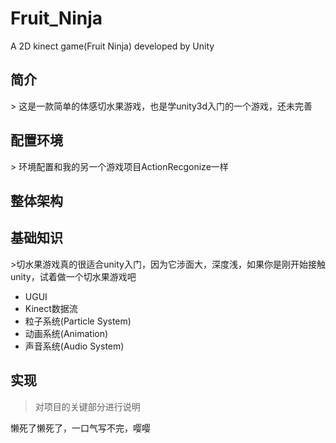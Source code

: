 # Fruit_Ninja
A 2D kinect game(Fruit Ninja) developed by Unity

<h2 id = "1">
简介 
</h2>
> 这是一款简单的体感切水果游戏，也是学unity3d入门的一个游戏，还未完善


<h2 id = "2">
配置环境
</h2>
> 环境配置和我的另一个游戏项目ActionRecgonize一样

<h2 id = "3">
整体架构
</h2>

<h2 id = "4">
基础知识
</h2>
>切水果游戏真的很适合unity入门，因为它涉面大，深度浅，如果你是刚开始接触unity，试着做一个切水果游戏吧

* UGUI
* Kinect数据流
* 粒子系统(Particle System)
* 动画系统(Animation)
* 声音系统(Audio System)

<h2 id = "5">
实现
</h2>

> 对项目的关键部分进行说明

懒死了懒死了，一口气写不完，嘤嘤